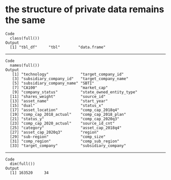 # the structure of private data remains the same

    Code
      class(full())
    Output
      [1] "tbl_df"     "tbl"        "data.frame"

---

    Code
      names(full())
    Output
       [1] "technology"              "target_company_id"      
       [3] "subsidiary_company_id"   "target_company_name"    
       [5] "subsidiary_company_name" "SBTI"                   
       [7] "CA100"                   "market_cap"             
       [9] "company_status"          "state_owned_entity_type"
      [11] "shares_weight"           "source_id"              
      [13] "asset_name"              "start_year"             
      [15] "dual"                    "status_x"               
      [17] "asset_location"          "comp_cap_2018q4"        
      [19] "comp_cap_2018_actual"    "comp_cap_2018_plan"     
      [21] "status_y"                "comp_cap_2020q3"        
      [23] "comp_cap_2020_actual"    "source_id_cnt"          
      [25] "category"                "asset_cap_2018q4"       
      [27] "asset_cap_2020q3"        "region"                 
      [29] "sub-region"              "comp_size"              
      [31] "comp_region"             "comp_sub_region"        
      [33] "target_company"          "subsidiary_company"     

---

    Code
      dim(full())
    Output
      [1] 163520     34

